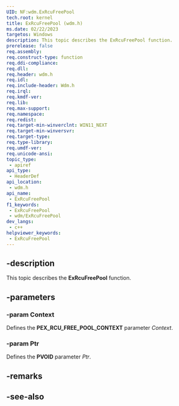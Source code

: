 ```yaml
---
UID: NF:wdm.ExRcuFreePool
tech.root: kernel
title: ExRcuFreePool (wdm.h)
ms.date: 02/22/2023
targetos: Windows
description: This topic describes the ExRcuFreePool function.
prerelease: false
req.assembly: 
req.construct-type: function
req.ddi-compliance: 
req.dll: 
req.header: wdm.h
req.idl: 
req.include-header: Wdm.h
req.irql: 
req.kmdf-ver: 
req.lib: 
req.max-support: 
req.namespace: 
req.redist: 
req.target-min-winverclnt: WIN11_NEXT
req.target-min-winversvr: 
req.target-type: 
req.type-library: 
req.umdf-ver: 
req.unicode-ansi: 
topic_type:
 - apiref
api_type:
 - HeaderDef
api_location:
 - wdm.h
api_name:
 - ExRcuFreePool
f1_keywords:
 - ExRcuFreePool
 - wdm/ExRcuFreePool
dev_langs:
 - c++
helpviewer_keywords:
 - ExRcuFreePool
---
```


## -description

This topic describes the **ExRcuFreePool** function.

## -parameters

### -param Context

Defines the **PEX_RCU_FREE_POOL_CONTEXT** parameter *Context*.

### -param Ptr

Defines the **PVOID** parameter *Ptr*.

## -remarks

## -see-also
